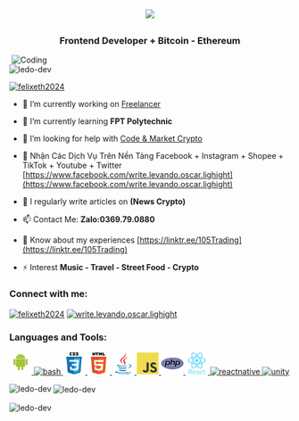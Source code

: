 <h1 align="center">
    <img src="https://readme-typing-svg.herokuapp.com?font=Fira+Code&pause=1000&random=false&width=435&lines=Welcome+to+my+Github...!+%F0%9F%92%A5;I'm+LE+VAN+DO+%E2%9C%8C;" />
</h1>

<h3 align="center">Frontend Developer + Bitcoin - Ethereum</h3>
<img align="right" alt="Coding" width="500" src="https://cdn.dribbble.com/users/1162077/screenshots/3848914/programmer.gif">


<p align="left"> <img src="https://komarev.com/ghpvc/?username=ledo-dev&label=Profile%20views&color=0e75b6&style=flat" alt="ledo-dev" /> </p>

<p align="left"> <a href="https://twitter.com/felixeth2024" target="blank"><img src="https://img.shields.io/twitter/follow/felixeth2024?logo=twitter&style=for-the-badge" alt="felixeth2024" /></a> </p>

- 🔭 I’m currently working on [Freelancer](https://linktr.ee/105Trading)

- 🌱 I’m currently learning **FPT Polytechnic**

- 🤝 I’m looking for help with [Code & Market Crypto](https://linktr.ee/105Trading)

- 💬 Nhận Các Dịch Vụ Trên Nền Tảng Facebook + Instagram + Shopee + TikTok + Youtube + Twitter [https://www.facebook.com/write.levando.oscar.lighight](https://www.facebook.com/write.levando.oscar.lighight)

- 📝 I regularly write articles on **(News Crypto)**

- 📫 Contact Me: **Zalo:0369.79.0880**

- 📄 Know about my experiences [https://linktr.ee/105Trading](https://linktr.ee/105Trading)

- ⚡ Interest **Music - Travel - Street Food - Crypto**

<h3 align="left">Connect with me:</h3>
<p align="left">
<a href="https://twitter.com/felixeth2024" target="blank"><img align="center" src="https://raw.githubusercontent.com/rahuldkjain/github-profile-readme-generator/master/src/images/icons/Social/twitter.svg" alt="felixeth2024" height="30" width="40" /></a>
<a href="https://fb.com/write.levando.oscar.lighight" target="blank"><img align="center" src="https://raw.githubusercontent.com/rahuldkjain/github-profile-readme-generator/master/src/images/icons/Social/facebook.svg" alt="write.levando.oscar.lighight" height="30" width="40" /></a>
</p>

<h3 align="left">Languages and Tools:</h3>
<p align="left"> <a href="https://developer.android.com" target="_blank" rel="noreferrer"> <img src="https://raw.githubusercontent.com/devicons/devicon/master/icons/android/android-original-wordmark.svg" alt="android" width="40" height="40"/> </a> <a href="https://www.gnu.org/software/bash/" target="_blank" rel="noreferrer"> <img src="https://www.vectorlogo.zone/logos/gnu_bash/gnu_bash-icon.svg" alt="bash" width="40" height="40"/> </a> <a href="https://www.w3schools.com/css/" target="_blank" rel="noreferrer"> <img src="https://raw.githubusercontent.com/devicons/devicon/master/icons/css3/css3-original-wordmark.svg" alt="css3" width="40" height="40"/> </a> <a href="https://www.w3.org/html/" target="_blank" rel="noreferrer"> <img src="https://raw.githubusercontent.com/devicons/devicon/master/icons/html5/html5-original-wordmark.svg" alt="html5" width="40" height="40"/> </a> <a href="https://www.java.com" target="_blank" rel="noreferrer"> <img src="https://raw.githubusercontent.com/devicons/devicon/master/icons/java/java-original.svg" alt="java" width="40" height="40"/> </a> <a href="https://developer.mozilla.org/en-US/docs/Web/JavaScript" target="_blank" rel="noreferrer"> <img src="https://raw.githubusercontent.com/devicons/devicon/master/icons/javascript/javascript-original.svg" alt="javascript" width="40" height="40"/> </a> <a href="https://www.php.net" target="_blank" rel="noreferrer"> <img src="https://raw.githubusercontent.com/devicons/devicon/master/icons/php/php-original.svg" alt="php" width="40" height="40"/> </a> <a href="https://reactjs.org/" target="_blank" rel="noreferrer"> <img src="https://raw.githubusercontent.com/devicons/devicon/master/icons/react/react-original-wordmark.svg" alt="react" width="40" height="40"/> </a> <a href="https://reactnative.dev/" target="_blank" rel="noreferrer"> <img src="https://reactnative.dev/img/header_logo.svg" alt="reactnative" width="40" height="40"/> </a> <a href="https://unity.com/" target="_blank" rel="noreferrer"> <img src="https://www.vectorlogo.zone/logos/unity3d/unity3d-icon.svg" alt="unity" width="40" height="40"/> </a> </p>

<p><img align="left" src="https://github-readme-stats.vercel.app/api/top-langs?username=ledo-dev&show_icons=true&locale=en&layout=compact" alt="ledo-dev" /></p>

<p>&nbsp;<img align="center" src="https://github-readme-stats.vercel.app/api?username=ledo-dev&show_icons=true&locale=en" alt="ledo-dev" /></p>

<p><img align="center" src="https://github-readme-streak-stats.herokuapp.com/?user=ledo-dev&" alt="ledo-dev" /></p>
